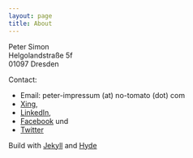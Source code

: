 ```yaml
---
layout: page
title: About
---
```


Peter Simon<br>
Helgolandstraße 5f<br>
01097 Dresden

Contact: 

* Email: peter-impressum (at) no-tomato (dot) com
* [Xing](https://www.xing.com/profile/Peter_Simon5), 
* [LinkedIn](http://de.linkedin.com/pub/peter-simon/2b/940/378/),
* [Facebook](https://www.facebook.com/peter.simon.507) und 
* [Twitter](https://twitter.com/no_tomato_)


Build with [Jekyll](http://jekyllrb.com) and [Hyde](http://hyde.getpoole.com)

